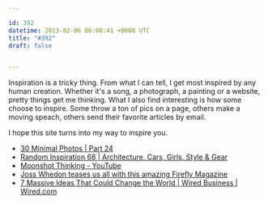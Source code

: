 ```yaml
---

id: 392
datetime: 2013-02-06 06:08:41 +0000 UTC
title: "#392"
draft: false


---
```


Inspiration is a tricky thing. From what I can tell, I get most inspired by any human creation. Whether it's a song, a photograph, a painting or a website, pretty things get me thinking. What I also find interesting is how some choose to inspire. Some throw a ton of pics on a page, others make a moving speach, others send their favorite articles by email.

I hope this site turns into my way to inspire you. 

 
 * [30 Minimal Photos | Part 24](http://theultralinx.com/2013/01/30-minimal-photos-part-24.html)
 * [Random Inspiration 68 | Architecture, Cars, Girls, Style & Gear](http://theultralinx.com/2013/02/random-inspiration-68-architecture-cars-girls-style-gear.html)
 * [Moonshot Thinking - YouTube](http://www.youtube.com/watch?v=0uaquGZKx_0)
 * [Joss Whedon teases us all with this amazing Firefly Magazine](http://io9.com/5981630/joss-whedon-teases-us-all-with-this-amazing-firefly-magazine?fb_action_ids=10100724835605495&fb_action_types=og.likes&fb_source=other_multiline&action_object_map=%!B(MISSING)%22%!A(MISSING)419433381471030%!D(MISSING)&action_type_map=%!B(MISSING)%22%!A(MISSING)%!o(MISSING)g.likes%7D&action_ref_map=%!B(MISSING)%!D(MISSING))
 * [7 Massive Ideas That Could Change the World | Wired Business | Wired.com](http://www.wired.com/business/2013/01/ff-seven-big-ideas/all/)


